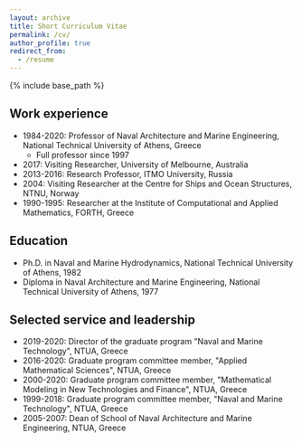 ```yaml
---
layout: archive
title: Short Curriculum Vitae
permalink: /cv/
author_profile: true
redirect_from:
  - /resume
---
```



{% include base_path %}

## Work experience
* 1984-2020: Professor of Naval Architecture and Marine Engineering, National Technical University of Athens, Greece
  * Full professor since 1997
* 2017: Visiting Researcher, University of Melbourne, Australia
* 2013-2016: Research Professor, ITMO University, Russia
* 2004: Visiting Researcher at the Centre for Ships and Ocean Structures, NTNU, Norway
* 1990-1995: Researcher at the Institute of Computational and Applied Mathematics, FORTH, Greece

## Education
* Ph.D. in Naval and Marine Hydrodynamics, National Technical University of Athens, 1982
* Diploma in Naval Architecture and Marine Engineering, National Technical University of Athens, 1977

## Selected service and leadership
* 2019-2020: Director of the graduate program &quot;Naval and Marine Technology&quot;, NTUA, Greece 
* 2016-2020: Graduate program committee member, &quot;Applied Mathematical Sciences&quot;, NTUA, Greece 
* 2000-2020: Graduate program committee member, &quot;Mathematical Modeling in New Technologies and Finance&quot;, NTUA, Greece 
* 1999-2018: Graduate program committee member, &quot;Naval and Marine Technology&quot;, NTUA, Greece 
* 2005-2007: Dean of School of Naval Architecture and Marine Engineering, NTUA, Greece
